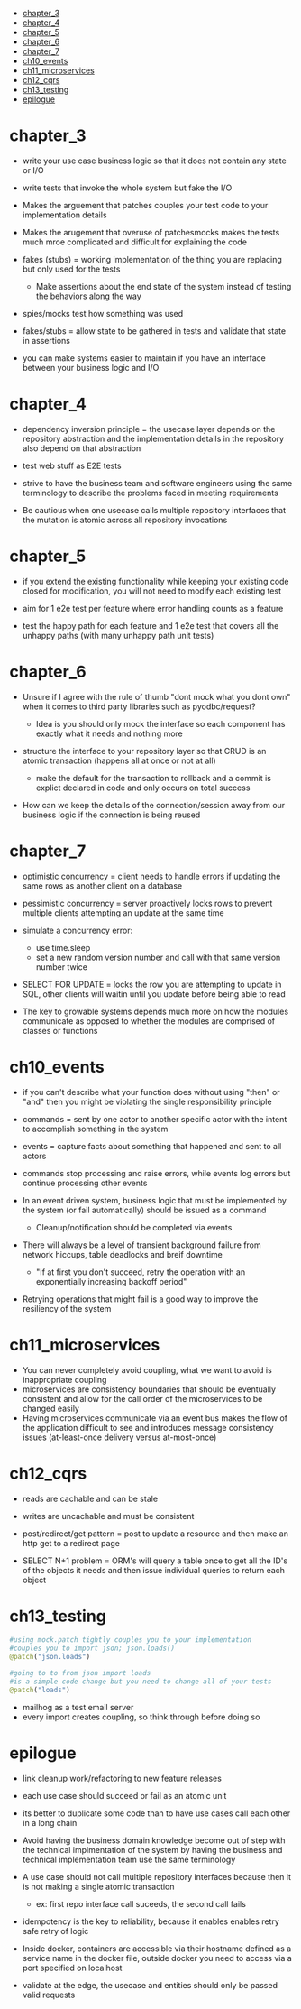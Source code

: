 - [chapter_3](#chapter_3)
- [chapter_4](#chapter_4)
- [chapter_5](#chapter_5)
- [chapter_6](#chapter_6)
- [chapter_7](#chapter_7)
- [ch10_events](#ch10_events)
- [ch11_microservices](#ch11_microservices)
- [ch12_cqrs](#ch12_cqrs)
- [ch13_testing](#ch13_testing)
- [epilogue](#epilogue)
# chapter_3

- write your use case business logic so that it does not contain any state or I/O
- write tests that invoke the whole system but fake the I/O
- Makes the arguement that patches couples your test code to your implementation details
- Makes the arugement that overuse of patchesmocks makes the tests much mroe complicated and difficult for explaining the code


- fakes (stubs) = working implementation of the thing you are replacing but only used for the tests
  - Make assertions about the end state of the system instead of testing the behaviors along the way
- spies/mocks test how something was used
- fakes/stubs = allow state to be gathered in tests and validate that state in assertions

- you can make systems easier to maintain if you have an interface between your business logic and I/O

# chapter_4
- dependency inversion principle = the usecase layer depends on the repository abstraction and the implementation details in the repository also depend on that abstraction
- test web stuff as E2E tests

- strive to have the business team and software engineers using the same terminology to describe the problems faced in meeting requirements

- Be cautious when one usecase calls multiple repository interfaces that the mutation is atomic across all repository invocations

# chapter_5
- if you extend the existing functionality while keeping your existing code closed for modification, you will not need to modify each existing test

- aim for 1 e2e test per feature where error handling counts as a feature
- test the happy path for each feature and 1 e2e test that covers all the unhappy paths (with many unhappy path unit tests)

# chapter_6
- Unsure if I agree with the rule of thumb "dont mock what you dont own" when it comes to third party libraries such as pyodbc/request?
  - Idea is you should only mock the interface so each component has exactly what it needs and nothing more


- structure the interface to your repository layer so that CRUD is an atomic transaction (happens all at once or not at all)

  - make the default for the transaction to rollback and a commit is explict declared in code and only occurs on total success

- How can we keep the details of the connection/session away from our business logic if the connection is being reused

# chapter_7
- optimistic concurrency = client needs to handle errors if updating the same rows as another client on a database
- pessimistic concurrency = server proactively locks rows to prevent multiple clients attempting an update at the same time

- simulate a concurrency error:
  - use time.sleep
  - set a new random version number and call with that same version number twice
- SELECT FOR UPDATE = locks the row you are attempting to update in SQL, other clients will waitin until you update before being able to read
- The key to growable systems depends much more on how the modules communicate as opposed to whether the modules are comprised of classes or functions

# ch10_events
- if you can't describe what your function does without using "then" or "and" then you might be violating the single responsibility principle

- commands = sent by one actor to another specific actor with the intent to accomplish something in the system
- events = capture facts about something that happened and sent to all actors

- commands stop processing and raise errors, while events log errors but continue processing other events

- In an event driven system, business logic that must be implemented by the system (or fail automatically) should be issued as a command
  - Cleanup/notification should be completed via events

- There will always be a level of transient background failure from network hiccups, table deadlocks and breif downtime
  - "If at first you don't succeed, retry the operation with an exponentially increasing backoff period"

- Retrying operations that might fail is a good way to improve the resiliency of the system


# ch11_microservices
- You can never completely avoid coupling, what we want to avoid is inappropriate coupling
- microservices are consistency boundaries that should be eventually consistent and allow for the call order of the microservices to be changed easily
- Having microservices communicate via an event bus makes the flow of the application difficult to see and introduces message consistency issues (at-least-once delivery versus at-most-once)

# ch12_cqrs
- reads are cachable and can be stale
- writes are uncachable and must be consistent

- post/redirect/get pattern = post to update a resource and then make an http get to a redirect page

- SELECT N+1 problem = ORM's will query a table once to get all the ID's of the objects it needs and then issue individual queries to return each object

# ch13_testing
```python
#using mock.patch tightly couples you to your implementation
#couples you to import json; json.loads()
@patch("json.loads")

#going to to from json import loads
#is a simple code change but you need to change all of your tests
@patch("loads")
```

- mailhog as a test email server
- every import creates coupling, so think through before doing so

# epilogue
- link cleanup work/refactoring to new feature releases
- each use case should succeed or fail as an atomic unit
- its better to duplicate some code than to have use cases call each other in a long chain

- Avoid having the business domain knowledge become out of step with the technical implmentation of the system by having the business and technical implementation team use the same terminology

- A use case should not call multiple repository interfaces because then it is not making a single atomic transaction
  - ex: first repo interface call suceeds, the second call fails

- idempotency is the key to reliability, because it enables enables retry safe retry of logic

- Inside docker, containers are accessible via their hostname defined as a service name in the docker file, outside docker you need to access via a port specified on localhost

- validate at the edge, the usecase and entities should only be passed valid requests